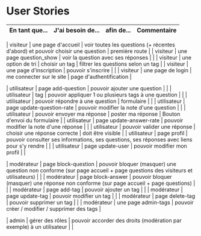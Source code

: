 # User Stories

| En tant que... | J'ai besoin de... | afin de... | Commentaire |
|--|--|--|--|

| visiteur | une page d'accueil | voir toutes les questions (+ récentes d'abord) et pouvoir choisir une question | première route |
| visiteur | une page question_show | voir la question avec ses réponses |  |
| visiteur | une option de tri | choisir un tag | filtrer les questions selon un tag |
| visiteur | une page d'inscription | pouvoir s'inscrire | |
| visiteur | une page de login | me connecter sur le site | page d'authentification |


| utilisateur | page add-question | pouvoir ajouter une question | |
| utilisateur | tag | pouvoir appliquer 1 ou plusieurs tags à une question | |
| utilisateur | pouvoir répondre à une question | formulaire |  |
| utilisateur | page update-question-rate | pouvoir modifier la note d'une question | |
| utilisateur | pouvoir envoyer ma réponse | poster ma réponse | Bouton d'envoi du formulaire |
| utilisateur | page update-answer-rate | pouvoir modifier la note d'une réponse | |
| utilisateur | pouvoir valider une réponse | choisir une réponse correcte | doit être visible |
| utilisateur | page profil | pouvoir consulter ses informations, ses questions, ses réponses avec liens pour s'y rendre | |
| utilisateur | page update-user | pouvoir modifier mon profil | |

| modérateur | page block-question | pouvoir bloquer (masquer) une question non conforme (sur page accueil + page questions des visiteurs et utilisateurs) | |
| modérateur | page block-answer | pouvoir bloquer (masquer) une réponse non conforme (sur page accueil + page questions) | |
| modérateur | page add-tag | pouvoir ajouter un tag | |
| modérateur | page update-tag | pouvoir modifier un tag | |
| modérateur | page delete-tag | pouvoir supprimer un tag | |
| modérateur | une page admin-tags | pouvoir créer / modifier / supprimer des tags |








| admin | gérer des rôles | pouvoir accorder des droits (modération par exemple) à un utilisateur | |

